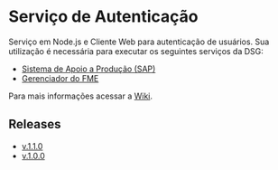 ﻿# Serviço de Autenticação

Serviço em Node.js e Cliente Web para autenticação de usuários. Sua utilização é necessária para executar os seguintes serviços da DSG:

- [Sistema de Apoio a Produção (SAP)](https://github.com/1cgeo/sap)
- [Gerenciador do FME](https://github.com/1cgeo/gerenciador_fme)

Para mais informações acessar a [Wiki](https://github.com/1cgeo/auth_server/wiki).

## Releases
- [v.1.1.0](https://github.com/1cgeo/auth_server/releases/tag/v.1.1.0)
- [v.1.0.0](https://github.com/1cgeo/auth_server/releases/tag/v.1.0.0)
